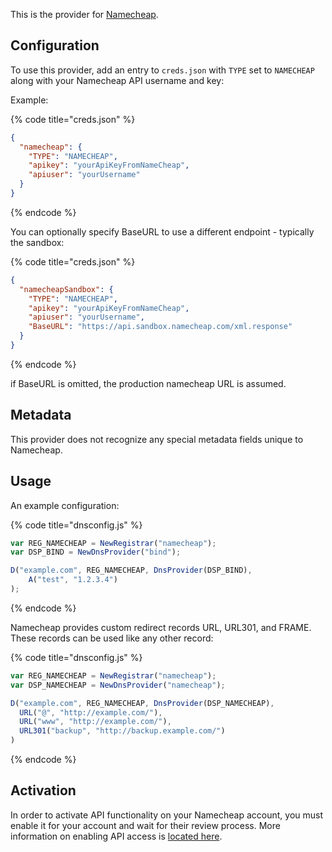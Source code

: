 This is the provider for [Namecheap](https://www.namecheap.com/).

## Configuration

To use this provider, add an entry to `creds.json` with `TYPE` set to `NAMECHEAP`
along with your Namecheap API username and key:

Example:

{% code title="creds.json" %}
```json
{
  "namecheap": {
    "TYPE": "NAMECHEAP",
    "apikey": "yourApiKeyFromNameCheap",
    "apiuser": "yourUsername"
  }
}
```
{% endcode %}

You can optionally specify BaseURL to use a different endpoint - typically the
sandbox:

{% code title="creds.json" %}
```json
{
  "namecheapSandbox": {
    "TYPE": "NAMECHEAP",
    "apikey": "yourApiKeyFromNameCheap",
    "apiuser": "yourUsername",
    "BaseURL": "https://api.sandbox.namecheap.com/xml.response"
  }
}
```
{% endcode %}

if BaseURL is omitted, the production namecheap URL is assumed.


## Metadata
This provider does not recognize any special metadata fields unique to
Namecheap.

## Usage
An example configuration:

{% code title="dnsconfig.js" %}
```javascript
var REG_NAMECHEAP = NewRegistrar("namecheap");
var DSP_BIND = NewDnsProvider("bind");

D("example.com", REG_NAMECHEAP, DnsProvider(DSP_BIND),
    A("test", "1.2.3.4")
);
```
{% endcode %}

Namecheap provides custom redirect records URL, URL301, and FRAME.  These
records can be used like any other record:

{% code title="dnsconfig.js" %}
```javascript
var REG_NAMECHEAP = NewRegistrar("namecheap");
var DSP_NAMECHEAP = NewDnsProvider("namecheap");

D("example.com", REG_NAMECHEAP, DnsProvider(DSP_NAMECHEAP),
  URL("@", "http://example.com/"),
  URL("www", "http://example.com/"),
  URL301("backup", "http://backup.example.com/")
)
```
{% endcode %}

## Activation
In order to activate API functionality on your Namecheap account, you must
enable it for your account and wait for their review process. More information
on enabling API access is [located
here](https://www.namecheap.com/support/api/intro.aspx).
